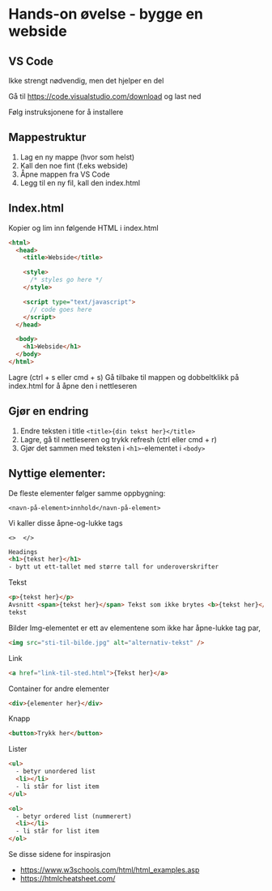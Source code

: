 # Hands-on øvelse - bygge en webside

## VS Code

Ikke strengt nødvendig, men det hjelper en del

Gå til https://code.visualstudio.com/download og last ned

Følg instruksjonene for å installere

## Mappestruktur

1. Lag en ny mappe (hvor som helst)
2. Kall den noe fint (f.eks webside)
3. Åpne mappen fra VS Code
4. Legg til en ny fil, kall den index.html

## Index.html

Kopier og lim inn følgende HTML i index.html

```html
<html>
  <head>
    <title>Webside</title>

    <style>
      /* styles go here */
    </style>

    <script type="text/javascript">
      // code goes here
    </script>
  </head>

  <body>
    <h1>Webside</h1>
  </body>
</html>
```

Lagre (ctrl + s eller cmd + s)
Gå tilbake til mappen og dobbeltklikk på index.html for å åpne den i nettleseren

## Gjør en endring

1. Endre teksten i title `<title>{din tekst her}</title>`
2. Lagre, gå til nettleseren og trykk refresh (ctrl eller cmd + r)
3. Gjør det sammen med teksten i `<h1>`-elementet i `<body>`

## Nyttige elementer:

De fleste elementer følger samme oppbygning:

`<navn-på-element>innhold</navn-på-element>`

Vi kaller disse åpne-og-lukke tags

`<>  </>`

```html
Headings
<h1>{tekst her}</h1>
- bytt ut ett-tallet med større tall for underoverskrifter
```

Tekst

```html
<p>{tekst her}</p>
Avsnitt <span>{tekst her}</span> Tekst som ikke brytes <b>{tekst her}</b> fet
tekst
```

Bilder
Img-elementet er ett av elementene som ikke har åpne-lukke tag par,

```html
<img src="sti-til-bilde.jpg" alt="alternativ-tekst" />
```

Link

```html
<a href="link-til-sted.html">{Tekst her}</a>
```

Container for andre elementer

```html
<div>{elementer her}</div>
```

Knapp

```html
<button>Trykk her</button>
```

Lister

```html
<ul>
  - betyr unordered list
  <li></li>
  - li står for list item
</ul>

<ol>
  - betyr ordered list (nummerert)
  <li></li>
  - li står for list item
</ol>
```

Se disse sidene for inspirasjon

- https://www.w3schools.com/html/html_examples.asp
- https://htmlcheatsheet.com/
